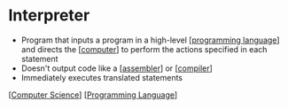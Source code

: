 # Interpreter

- Program that inputs a program in a high-level [[programming language]] and directs the [[computer]] to perform the actions specified in each statement
- Doesn't output code like a [[assembler]] or [[compiler]]
- Immediately executes translated statements

[[Computer Science]] [[Programming Language]]

[//begin]: # "Autogenerated link references for markdown compatibility"
[programming language]: programming-language "Programming Language"
[computer]: computer "Computer"
[assembler]: assembler "Assembler"
[compiler]: compiler "Compiler"
[Computer Science]: computer-science "Computer Science"
[Programming Language]: programming-language "Programming Language"
[//end]: # "Autogenerated link references"
